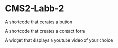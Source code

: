 # CMS2-Labb-2

A shortcode that cerates a button

A shortcode that creates a contact form

A widget that displays a youtube video of your choice